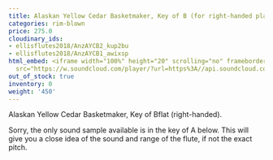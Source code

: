 ```yaml
---
title: Alaskan Yellow Cedar Basketmaker, Key of B (for right-handed player)
categories: rim-blown
price: 275.0
cloudinary_ids:
- ellisflutes2018/AnzAYCB2_kup2bu
- ellisflutes2018/AnzAYCB1_awixsp
html_embed: <iframe width="100%" height="20" scrolling="no" frameborder="no" allow="autoplay"
  src="https://w.soundcloud.com/player/?url=https%3A//api.soundcloud.com/tracks/536548146&color=%23ff5500&inverse=false&auto_play=false&show_user=true"></iframe>
out_of_stock: true
inventory: 0
weight: '450'
---
```


Alaskan Yellow Cedar Basketmaker, Key of Bflat (right-handed).

Sorry, the only sound sample available is in the key of A below.  This will give you a close idea of the sound and range of the flute, if not the exact pitch.
